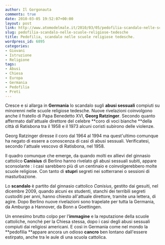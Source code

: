 ```yaml
---
author: Il Gorgonauta
comments: true
date: 2010-03-05 19:52:07+00:00
layout: post
link: http://www.atomodelmale.it/2010/03/05/pedofilia-scandalo-nelle-scuole-religiose-tedesche/
slug: pedofilia-scandalo-nelle-scuole-religiose-tedesche
title: Pedofilia, scandalo nelle scuole religiose tedesche.
wordpress_id: 6895
categories:
- Giovani
- Istruzione
- Religione
tags:
- Abusi
- Chiesa
- Europa
- Germania
- Pedofilia
- Preti
---
```


Cresce e si allarga in **Germania** lo scandalo sugli **abusi sessuali** compiuti su minorenni nelle scuole religiose tedesche. Nuove rivelazioni coinvolgono anche il fratello di Papa Benedetto XVI, **Georg Ratzinger**. Secondo quanto affermato dall'attuale direttore del celebre **coro di voci bianche **della città di Ratisbona tra il 1958 e il 1973 alcuni coristi subirono delle violenze.

Georg Ratzinger diresse il coro dal 1964 al 1994 ma quest'ultimo comunque ha negato di essere a conoscenza di casi di abusi sessuali. Verificatesi, secondo l'attuale vescovo di Ratisbona, nel 1958.

Il quadro comunque che emerge, da quando molti ex allievi del ginnasio cattolico **Canisius** di Berlino hanno rivelato gli abusi sessuali subiti, appare sconsolante : i casi sarebbero più di un centinaio e coinvolgerebbero molte scuole religiose. Con tanto di **stupri** segreti nei sotterranei o sessioni di masturbazione.

<!-- more -->


Lo **scandalo** è partito dal ginnasio cattolico _Canisius_, gestito dai gesuiti, nel dicembre 2009, quando alcuni ex studenti, stanchi dei terribili segreti custoditi per anni, hanno chiesto all'attuale direttore, tramite una lettera, di agire. Dopo Berlino nuove rivelazioni sono trapelate per tutta la Germania, da Amburgo a Hannover, da Bonn a Goettingen.

Un ennesimo brutto colpo per l'**immagine** e la reputazione della scuole cattoliche, nonché per la Chiesa stessa, dopo i casi degli abusi sessuali compiuti dai religiosi americani. E così in Germania come nel mondo la **pedofilia **appare ancora un odioso **cancro** ben lontano dall'essere estirpato, anche tra le aule di una scuola cattolica.
